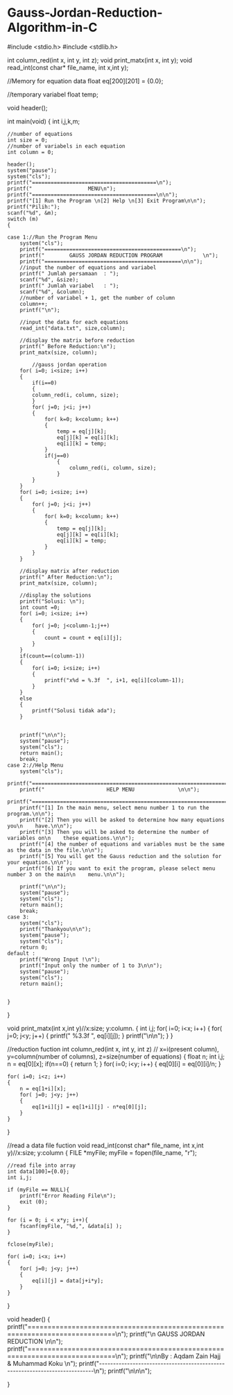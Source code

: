 # Gauss-Jordan-Reduction-Algorithm-in-C

#include <stdio.h>
#include <stdlib.h>

int column_red(int x, int y, int z);
void print_matx(int x, int y);
void read_int(const char* file_name, int x,int y);

//Memory for equation data
float eq[200][201] = {0.0};

//temporary variabel
float temp;


void header();

int main(void)
{
    int i,j,k,m;

    //number of equations
    int size = 0;
    //number of variabels in each equation
    int column = 0;

	header();
	system("pause");
    system("cls");
    printf("========================================\n");
    printf("                  MENU\n");
    printf("========================================\n\n");
    printf("[1] Run the Program \n[2] Help \n[3] Exit Program\n\n");
    printf("Pilih:");
    scanf("%d", &m);
    switch (m)
    {

    case 1://Run the Program Menu
    	system("cls");
    	printf("============================================\n");
   		printf("    	GAUSS JORDAN REDUCTION PROGRAM             \n");
    	printf("============================================\n\n");
   		//input the number of equations and variabel
   		printf(" Jumlah persamaan  : ");
  		scanf("%d", &size);
  		printf(" Jumlah variabel   : ");
   		scanf("%d", &column);
        //number of variabel + 1, get the number of column
   		column++;
   		printf("\n");

   		//input the data for each equations
        read_int("data.txt", size,column);

    	//display the matrix before reduction
   		printf(" Before Reduction:\n");
    	print_matx(size, column);

    		//gauss jordan operation
   		for( i=0; i<size; i++)
   		{
    		if(i==0)
   		    {
            column_red(i, column, size);
       		}
       		for( j=0; j<i; j++)
        	{
            	for( k=0; k<column; k++)
            	{
               		temp = eq[j][k];
              	 	eq[j][k] = eq[i][k];
              	 	eq[i][k] = temp;
            	}
            	if(j==0)
               		{
                   		column_red(i, column, size);
               		}
        	}
    	}
    	for( i=0; i<size; i++)
    	{
        	for( j=0; j<i; j++)
        	{
           		for( k=0; k<column; k++)
           		{
                	temp = eq[j][k];
                	eq[j][k] = eq[i][k];
                	eq[i][k] = temp;
            	}
        	}
   		}

   		//display matrix after reduction
    	printf(" After Reduction:\n");
        print_matx(size, column);

   		//display the solutions
    	printf("Solusi: \n");
    	int count =0;
    	for( i=0; i<size; i++)
    	{
    		for( j=0; j<column-1;j++)
    		{
    			count = count + eq[i][j];
			}
		}
		if(count==(column-1))
		{
    		for( i=0; i<size; i++)
    		{
        		printf("x%d = %.3f  ", i+1, eq[i][column-1]);
    		}
    	}
    	else
    	{
    		printf("Solusi tidak ada");
		}


    	printf("\n\n");
    	system("pause");
    	system("cls");
        return main();
    	break;
    case 2://Help Menu
    	system("cls");
    	printf("==============================================================================\n\n");
   		printf("    				HELP MENU              \n\n");
    	printf("==============================================================================\n\n");
    	printf("[1] In the main menu, select menu number 1 to run the program.\n\n");
    	printf("[2] Then you will be asked to determine how many equations you\n    have.\n\n");
    	printf("[3] Then you will be asked to determine the number of variables on\n    these equations.\n\n");
    	printf("[4] the number of equations and variables must be the same as the data in the file.\n\n");
    	printf("[5] You will get the Gauss reduction and the solution for your equation.\n\n");
    	printf("[6] If you want to exit the program, please select menu number 3 on the main\n    menu.\n\n");

    	printf("\n\n");
    	system("pause");
    	system("cls");
        return main();
    	break;
    case 3:
    	system("cls");
		printf("Thankyou\n\n");
		system("pause");
    	system("cls");
    	return 0;
    default :
		printf("Wrong Input !\n");
		printf("Input only the number of 1 to 3\n\n");
		system("pause");
		system("cls");
		return main();


	}
}

void print_matx(int x,int y)//x:size; y:column.
{
    int i,j;
    for( i=0; i<x; i++)
   		{
       		for( j=0; j<y; j++)
      		{
         		printf(" %3.3f  ", eq[i][j]);
        	}
       		 printf("\n\n");
   		}
}


//reduction fuction
int column_red(int x, int y, int z) // x=i(present column), y=column(number of columns), z=size(number of equations)
{
    float n;
    int i,j;
    n = eq[0][x];
    if(n==0)
    {
        return 1;
    }
    for( i=0; i<y; i++)
    {
        eq[0][i] = eq[0][i]/n;
    }

    for( i=0; i<z; i++)
    {
        n = eq[1+i][x];
        for( j=0; j<y; j++)
        {
            eq[1+i][j] = eq[1+i][j] - n*eq[0][j];
        }
    }
}

//read a data file fuction
void read_int(const char* file_name, int x,int y)//x:size; y:column
{
   FILE *myFile;
    myFile = fopen(file_name, "r");

    //read file into array
    int data[100]={0.0};
    int i,j;

    if (myFile == NULL){
        printf("Error Reading File\n");
        exit (0);
    }

    for (i = 0; i < x*y; i++){
        fscanf(myFile, "%d,", &data[i] );
    }

    fclose(myFile);

    for( i=0; i<x; i++)
    {
        for( j=0; j<y; j++)
        {
            eq[i][j] = data[j+i*y];
        }
    }

}

void header()
{
    printf("============================================================================\n");
    printf("\n                         GAUSS JORDAN REDUCTION                        \n\n");
    printf("============================================================================\n");
    printf("\n\nBy : Aqdam Zain Hajj & Muhammad Koku                    \n");
    printf("----------------------------------------------------------------------------\n");
    printf("\n\n\n");

}
